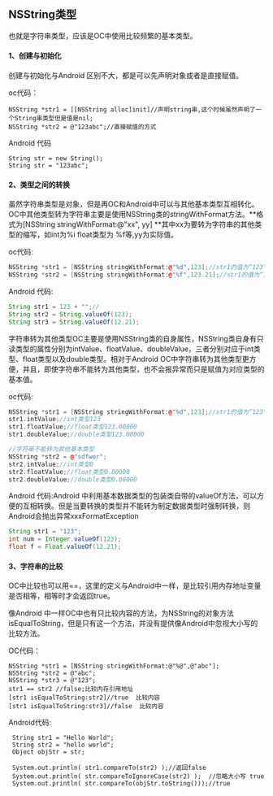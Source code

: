 ## NSString类型

也就是字符串类型，应该是OC中使用比较频繁的基本类型。

#### 1、创建与初始化

创建与初始化与Android 区别不大，都是可以先声明对象或者是直接赋值。

oc代码：

```
NSString *str1 = [[NSString alloc]init]//声明string串,这个时候虽然声明了一个String串类型但是值是nil;
NSString *str2 = @"123abc";//直接赋值的方式
```

Android 代码

```
String str = new String();
String str = "123abc";
```

#### 2、类型之间的转换

虽然字符串类型是对象，但是再OC和Android中可以与其他基本类型互相转化。OC中其他类型转为字符串主要是使用NSString类的stringWithFormat方法。**格式为\[NSString stringWithFormat:@"xx", yy\] **其中xx为要转为字符串的其他类型的缩写，如int为%i float类型为 %f等,yy为实际值。

oc代码:

```cpp
NSString *str1 = [NSString stringWithFormat:@"%d",123];//str1的值为“123”；
NSString *str2 = [NSString stringWithFormat:@"%f",123.21];//str1的值为“123.21”；
```

Android 代码:

```java
String str1 = 123 + "";//
String str2 = String.valueOf(123);
String str3 = String.valueOf(12.21);
```

字符串转为其他类型OC主要是使用NSString类的自身属性，NSString类自身有只读类型的属性分别为intValue、floatValue、doubleValue，三者分别对应于int类型、float类型以及double类型。相对于Android  OC中字符串转为其他类型更方便，并且，即使字符串不能转为其他类型，也不会报异常而只是赋值为对应类型的基本值。

oc代码:

```cpp
NSString *str1 = [NSString stringWithFormat:@"%d",123];//str1的值为“123”；
str1.intValue;//int类型123
str1.floatValue;//float类型123.00000
str1.doubleValue;//double类型123.00000

//字符串不能转为其他基本类型
NSString *str2 = @"sdfwer";
str2.intValue;//int类型0
str2.floatValue;//float类型0.00000
str2.doubleValue;//double类型0.00000
```

Android 代码:Android 中利用基本数据类型的包装类自带的valueOf方法，可以方便的互相转换。但是当要转换的类型并不能转为制定数据类型时强制转换，则Android会抛出异常xxxFormatException

```java
String str1 = "123";
int num = Integer.valueOf(123);
float f = Float.valueOf(12.21);
```

#### 3、字符串的比较

OC中比较也可以用==，这里的定义与Android中一样，是比较引用内存地址变量是否相等，相等时才会返回true。

像Android 中一样OC中也有只比较内容的方法，为NSString的对象方法 isEqualToString，但是只有这一个方法，并没有提供像Android中忽视大小写的比较方法。

OC代码：

```
NSString *str1 = [NSString stringWithFormat:@"%@",@"abc"];
NSString *str2 = @"abc";
NSString *str3 = @"123";
str1 == str2 //false;比较内存引用地址
[str1 isEqualToString:str2]//true  比较内容
[str1 isEqualToString:str3]//false  比较内容
```

Android代码:

```
 String str1 = "Hello World";
 String str2 = "hello world";
 Object objStr = str;

 System.out.println( str1.compareTo(str2) );//返回false
 System.out.println( str.compareToIgnoreCase(str2) );  //忽略大小写 true
 System.out.println( str.compareTo(objStr.toString()));//true
```



